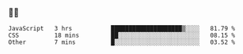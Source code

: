 ### 👨‍💻

<!--START_SECTION:waka-->

```text
JavaScript   3 hrs           ████████████████████▒░░░░   81.79 %
CSS          18 mins         ██░░░░░░░░░░░░░░░░░░░░░░░   08.15 %
Other        7 mins          █░░░░░░░░░░░░░░░░░░░░░░░░   03.52 %
```

<!--END_SECTION:waka-->
